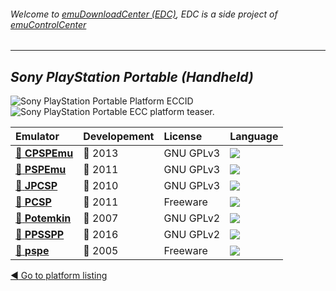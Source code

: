 ###### Welcome to [emuDownloadCenter (EDC)](https://github.com/PhoenixInteractiveNL/emuDownloadCenter/wiki/), EDC is a side project of [emuControlCenter](https://github.com/PhoenixInteractiveNL/emuControlCenter/wiki/)
***
## _Sony PlayStation Portable (Handheld)_
![](https://raw.githubusercontent.com/wiki/PhoenixInteractiveNL/emuDownloadCenter/images_platform/ecc_psp_cell.png "Sony PlayStation Portable Platform ECCID")
![](https://raw.githubusercontent.com/wiki/PhoenixInteractiveNL/emuDownloadCenter/images_platform/ecc_psp_teaser.png "Sony PlayStation Portable ECC platform teaser.")

| Emulator | Developement | License | Language |
|:---------|:-------------|:--------|:---------|
| [:file_folder: **CPSPEmu**](https://github.com/PhoenixInteractiveNL/emuDownloadCenter/wiki/Emulator-cpspemu#menu) | :red_circle: 2013 | GNU GPLv3 | ![](https://raw.githubusercontent.com/wiki/PhoenixInteractiveNL/emuDownloadCenter/images_flags/icon_flag_EN_24.png) |
| [:file_folder: **PSPEmu**](https://github.com/PhoenixInteractiveNL/emuDownloadCenter/wiki/Emulator-dpspemu#menu) | :red_circle: 2011 | GNU GPLv3 | ![](https://raw.githubusercontent.com/wiki/PhoenixInteractiveNL/emuDownloadCenter/images_flags/icon_flag_EN_24.png) |
| [:file_folder: **JPCSP**](https://github.com/PhoenixInteractiveNL/emuDownloadCenter/wiki/Emulator-jpcsp#menu) | :red_circle: 2010 | GNU GPLv3 | ![](https://raw.githubusercontent.com/wiki/PhoenixInteractiveNL/emuDownloadCenter/images_flags/icon_flag_EN_24.png) |
| [:file_folder: **PCSP**](https://github.com/PhoenixInteractiveNL/emuDownloadCenter/wiki/Emulator-pcsp#menu) | :red_circle: 2011 | Freeware | ![](https://raw.githubusercontent.com/wiki/PhoenixInteractiveNL/emuDownloadCenter/images_flags/icon_flag_EN_24.png) |
| [:file_folder: **Potemkin**](https://github.com/PhoenixInteractiveNL/emuDownloadCenter/wiki/Emulator-potemkin#menu) | :red_circle: 2007 | GNU GPLv2 | ![](https://raw.githubusercontent.com/wiki/PhoenixInteractiveNL/emuDownloadCenter/images_flags/icon_flag_EN_24.png) |
| [:file_folder: **PPSSPP**](https://github.com/PhoenixInteractiveNL/emuDownloadCenter/wiki/Emulator-ppsspp#menu) | :large_blue_circle: 2016 | GNU GPLv2 | ![](https://raw.githubusercontent.com/wiki/PhoenixInteractiveNL/emuDownloadCenter/images_flags/icon_flag_EN_24.png) |
| [:file_folder: **pspe**](https://github.com/PhoenixInteractiveNL/emuDownloadCenter/wiki/Emulator-pspe#menu) | :red_circle: 2005 | Freeware | ![](https://raw.githubusercontent.com/wiki/PhoenixInteractiveNL/emuDownloadCenter/images_flags/icon_flag_EN_24.png) |

[:arrow_backward: Go to platform listing](https://github.com/PhoenixInteractiveNL/emuDownloadCenter/wiki/EDC-Platform-List)
